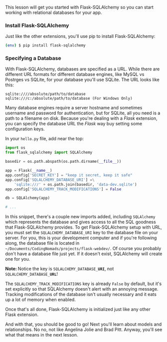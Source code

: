 This lesson will get you started with Flask-SQLAlchemy so you can start working with relational databases for your app.

### Install Flask-SQLAlchemy

Just like the other extensions, you'll use pip to install Flask-SQLAlchemy:

```bash
(env) $ pip install flask-sqlalchemy
```

### Specifying a Database

With Flask-SQLAlchemy, databases are specified as a URL. While there are different URL formats for different database engines, like MySQL vs Postrges vs SQLite, for your database you'll use SQLite. The URL looks like this:

```
sqlite:////absolute/path/to/database
sqlite:///c:/absolute/path/to/database (For Windows Only)
```

Many database engines require a server hostname and sometimes username and password for authentication, but for SQLite, all you need is a path to a filename on disk. Because you're dealing with a *Flask* extension, you can specify the database URL the *Flask* way buy setting some configuration keys.

In your `hello.py` file, add near the top:

```python
import os
from flask_sqlalchemy import SQLAlchemy

basedir = os.path.abspath(os.path.dirname(__file__))

app = Flask(__name__)
app.config['SECRET_KEY'] = "keep it secret, keep it safe"
app.config['SQLALCHEMY_DATABASE_URI'] =\
    'sqlite:///' + os.path.join(basedir, 'data-dev.sqlite')
app.config['SQLALCHEMY_TRACK_MODIFICATIONS'] = False

db = SQLAlchemy(app)

# ...
```

In this snippet, there's a couple new imports added, including `SQLAlchemy` which represents the database and gives access to all the SQL goodness that Flask-SQLAlchemy provides. To get Flask-SQLAlchemy setup with URL, you must set the `SQLALCHEMY_DATABASE_URI` key to the database file on your server. For you, this is your development computer and if you're following along, the database file is located in `~/Documents/CodingNomads/projects/flask-webdev/`. Of course you probably don't have a database file just yet. If it doesn't exist, SQLAlchemy will create one for you.

<div class="alert alert-warning" role="alert"><strong>Note: </strong>Notice the key is <code>SQLALCHEMY_DATABASE_<b>URI</b></code>, not <code>SQLALCHEMY_DATABASE_<b>URL</b></code>!</div>

The `SQLALCHEMY_TRACK_MODIFICATIONS` key is already `False` by default, but it's set explicitly so that SQLAlchemy doesn't alert with an annoying message. Tracking modifications of the database isn't usually necessary and it eats up a lot of memory when enabled.

Once that's all done, Flask-SQLAlchemy is initialized just like any other Flask extension.

And with that, you should be good to go! Next you'll learn about models and relationships. No no, not like Angelina Jolie and Brad Pitt. Anyway, you'll see what that means in the next lesson.
